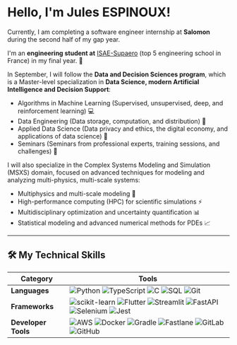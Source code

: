 # Hello, I'm Jules ESPINOUX!  
 
Currently, I am completing a software engineer internship at **Salomon** during the second half of my gap year.  

I'm an **engineering student at** [ISAE-Supaero](https://www.isae-supaero.fr/) (top 5 engineering school in France) in my final year. 🚀

In September, I will follow the **Data and Decision Sciences program**, which is a Master-level specialization in **Data Science, modern Artificial Intelligence and Decision Support**:
  - Algorithms in Machine Learning (Supervised, unsupervised, deep, and reinforcement learning) 💻
  - Data Engineering (Data storage, computation, and distribution) 💾
  - Applied Data Science (Data privacy and ethics, the digital economy, and applications of data science) 📑
  - Seminars (Seminars from professional experts, training sessions, and challenges) 🏢

I will also specialize in the Complex Systems Modeling and Simulation (MSXS) domain, focused on advanced techniques for modeling and analyzing multi-physics, multi-scale systems:
  - Multiphysics and multi-scale modeling 🧩
  - High-performance computing (HPC) for scientific simulations ⚡
  - Multidisciplinary optimization and uncertainty quantification 📊
  - Statistical modeling and advanced numerical methods for PDEs 📈

---

## 🛠️ My Technical Skills

| **Category**        | **Tools**                                                                                                                                                                                                                           |
|---------------------|---------------------------------------------------------------------------------------------------------------------------------------------------------------------------------------------------------------------------------------|
| **Languages**       | ![Python](https://img.shields.io/badge/Python-3776AB?style=flat&logo=python&logoColor=white) ![TypeScript](https://img.shields.io/badge/TypeScript-007ACC?style=flat&logo=typescript&logoColor=white) ![C](https://img.shields.io/badge/C-A8B9CC?style=flat&logo=c&logoColor=white) ![SQL](https://img.shields.io/badge/SQL-4479A1?style=flat&logo=postgresql&logoColor=white) ![Git](https://img.shields.io/badge/Git-F05033?style=flat&logo=git&logoColor=white) |
| **Frameworks**      | ![scikit-learn](https://img.shields.io/badge/scikit--learn-F7931E?style=flat&logo=scikit-learn&logoColor=white) ![Flutter](https://img.shields.io/badge/Flutter-02569B?style=flat&logo=flutter&logoColor=white) ![Streamlit](https://img.shields.io/badge/Streamlit-FF4B4B?style=flat&logo=streamlit&logoColor=white) ![FastAPI](https://img.shields.io/badge/FastAPI-009688?style=flat&logo=fastapi&logoColor=white) ![Selenium](https://img.shields.io/badge/Selenium-43B02A?style=flat&logo=selenium&logoColor=white) ![Jest](https://img.shields.io/badge/Jest-C21325?style=flat&logo=jest&logoColor=white) |
| **Developer Tools** | ![AWS](https://img.shields.io/badge/AWS-232F3E?style=flat&logo=amazonaws&logoColor=white) ![Docker](https://img.shields.io/badge/Docker-2496ED?style=flat&logo=docker&logoColor=white) ![Gradle](https://img.shields.io/badge/Gradle-02303A?style=flat&logo=gradle&logoColor=white) ![Fastlane](https://img.shields.io/badge/Fastlane-00F200?style=flat&logo=fastlane&logoColor=white) ![GitLab](https://img.shields.io/badge/GitLab-FC6D26?style=flat&logo=gitlab&logoColor=white) ![GitHub](https://img.shields.io/badge/GitHub-181717?style=flat&logo=github&logoColor=white) |

